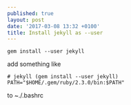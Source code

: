 ```yaml
---
published: true
layout: post
date: '2017-03-08 13:32 +0100'
title: Install jekyll as --user
---
```

    gem install --user jekyll
    
add something like

    # jekyll (gem install --user jekyll)
    PATH="$HOME/.gem/ruby/2.3.0/bin:$PATH"
    
to ~./.bashrc
